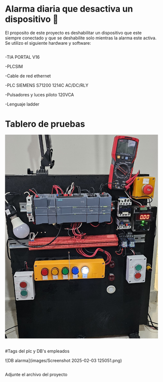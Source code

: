 # Alarma diaria que desactiva un dispositivo 🔧


El proposito de este proyecto es deshabilitar un dispositivo que este siempre conectado y que se deshabilite solo mientras la alarma este activa.
Se utilizo el siguiente hardware y software:

##

-TIA PORTAL V16

-PLCSIM

-Cable de red ethernet

-PLC SIEMENS S71200 1214C AC/DC/RLY

-Pulsadores y luces piloto 120VCA

-Lenguaje ladder


# Tablero de pruebas

![tablero de pruebas](images/20250201_153137.jpg)

##
#Tags del plc y DB's empleados


![DB alarma](images/Screenshot 2025-02-03 125051.png)





##
Adjunte el archivo del proyecto

